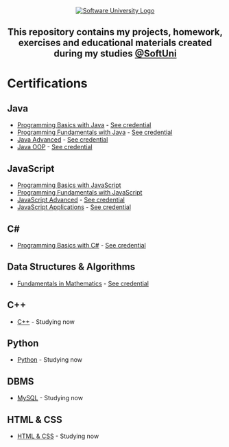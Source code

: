 <p align="center">
        <a href="https://softuni.bg/curriculum" target="_blank">
        <img src="https://softuni.bg/content/images/svg-logos/software-university-logo.svg?sanitize=true" alt="Software University Logo">
    </a>
</p>

<h2 align="center">This repository contains my projects, homework, exercises and educational materials created during my studies <a href="https://softuni.bg/curriculum" target="_blank">@SoftUni</a></h2>
   <h1>Certifications</h1>
    <h2>Java</h2>
    <ul>
        <li><a href="https://github.com/beinsaduno/SoftUni-Software-Engineering/tree/main/Java/M01JavaProgrammingBasics"
                target="_blank">Programming Basics with Java</a> - <a
                href="https://softuni.bg/certificates/details/91471/9d2877c7" target="_blank">See credential</a></li>
        <li><a href="https://github.com/beinsaduno/SoftUni-Software-Engineering/tree/main/Java/M02JavaFundamentals"
                target="_blank">Programming Fundamentals with Java</a> - <a
                href="https://softuni.bg/certificates/details/103283/66ce3762" target="_blank">See credential</a></li>
        <li><a href="https://github.com/beinsaduno/SoftUni-Software-Engineering/tree/main/Java/M03JavaAdvanced"
                target="_blank">Java Advanced</a> - <a href="https://softuni.bg/certificates/details/108488/cb2a5bef"
                target="_blank">See credential</a></li>
        <li><a href="https://github.com/beinsaduno/SoftUni-Software-Engineering/tree/main/Java/M04JavaOOP"
                target="_blank">Java OOP</a> - <a href="https://softuni.bg/certificates/details/110654/2770fb56"
                target="_blank">See credential</a></li>
    </ul>
    <h2>JavaScript</h2>
    <ul>
        <li><a href="https://github.com/beinsaduno/softuni-software-engineering/tree/main/JavaScript/M01_JavaScriptProgrammingBasics"
                target="_blank">Programming Basics with JavaScript</a></li>
        <li><a href="https://github.com/beinsaduno/softuni-software-engineering/tree/main/JavaScript/M02_JavaScriptFundamentals"
                target="_blank">Programming Fundamentals with JavaScript</a></li>
        <li><a href="https://github.com/beinsaduno/SoftUni-Software-Engineering/tree/main/JavaScript/M03_JavaScriptAdvanced"
                target="_blank">JavaScript Advanced</a> - <a
                href="https://softuni.bg/certificates/details/114737/7fbf7427" target="_blank">See credential</a></li>
        <li><a href="https://github.com/beinsaduno/SoftUni-Software-Engineering/tree/main/JavaScript/M04_JavaScriptApplications"
                target="_blank">JavaScript Applications</a> - <a
                href="https://softuni.bg/certificates/details/120840/2416d36d" target="_blank">See credential</a></li>
    </ul>
    <h2>C#</h2>
    <ul>
        <li><a href="https://github.com/beinsaduno/softuni-software-engineering/tree/main/C%23/M01C%23ProgrammingBasics"
                target="_blank">Programming Basics with C#</a> - <a
                href="https://softuni.bg/certificates/details/91471/9d2877c7" target="_blank">See credential</a></li>
    </ul>
    </ul>
    <h2>Data Structures & Algorithms</h2>
    <ul>
        <li><a href="https://github.com/beinsaduno/softuni-software-engineering/tree/main/Data%20Structures%20%26%20Algorithms/M01_DataStructures/C01_FundamentalsInMathematics"
                target="_blank">Fundamentals in Mathematics</a> - <a
                href="https://softuni.bg/certificates/details/118885/f561b4c7" target="_blank">See credential</a></li>
    </ul>
    <h2>C++</h2>
    <ul>
        <li>
            <a href="https://github.com/beinsaduno/softuni-software-engineering/tree/main/C%2B%2B/M01_ProgrammingBasics"
                target="_blank">C++</a> - Studying now
        </li>
    </ul>
    <h2>Python</h2>
    <ul>
        <li>
            <a href="https://github.com/beinsaduno/softuni-software-engineering/tree/main/Python/M01_ProgrammingBasics"
                target="_blank">Python</a> - Studying now
        </li>
    </ul>
    <h2>DBMS</h2>
    <ul>
        <li>
            <a href="https://github.com/beinsaduno/softuni-software-engineering/tree/main/DBMS/M01_MySQL"
                target="_blank">MySQL</a> - Studying now
        </li>
    </ul>
    <h2>HTML & CSS</h2>
    <ul>
        <li>
            <a href="https://github.com/beinsaduno/softuni-software-engineering/tree/main/HTML%20%26%20CSS/M02_HtmlAndCss"
                target="_blank">HTML & CSS</a> - Studying now
        </li>
    </ul>
